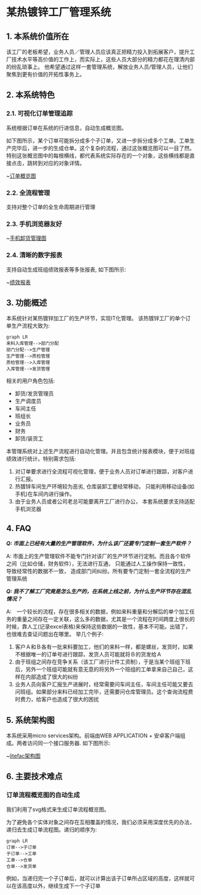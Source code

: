 # 某热镀锌工厂管理系统

## 1. 本系统价值所在

该工厂的老板希望，业务人员／管理人员应该真正把精力投入到拓展客户，提升工厂技术水平等高价值的工作上，而实际上，这些人员大部分的精力都花在理清内部的纷乱琐事上。 他希望通过这样一套管理系统，解放业务人员/管理人员，让他们聚焦到更有价值的开拓性事务上。

## 2. 本系统特色

### 2.1. 可视化订单管理追踪　

系统根据订单在系统的行进信息，自动生成概览图。

如下图所示，某个订单可能拆分成多个子订单，又进一步拆分成多个工单。工单生产完毕后，进一步的生成仓单。这个复杂的流程，通过这张概览图可以一目了然。
特别这张概览图中的每根横线，都代表系统实际存在的一个对象，这些横线都是直接点击，跳转到对应的对象详情。

~[订单概览图](img/cases/1/order_bird_view.png) 

### 2.2. 全流程管理
支持对整个订单的全生命周期进行管理

### 2.3. 手机浏览器友好

~[手机卸货管理图](img/cases/1/use_phone.png)

### 2.4. 清晰的数字报表

 支持自动生成班组绩效报表等多张报表, 如下图所示:

~[绩效报表](img/cases/1/production_overview.png)


## 3. 功能概述

本系统针对某热镀锌加工厂的生产环节，实现IT化管理。
该热镀锌工厂的单个订单生产流程大致为:

```mermaid
graph LR
来料入库管理-->部门分配
部门分配-->生产管理
生产管理-->质检管理
质检管理-->入库管理
入库管理-->发货管理
```

  相关的用户角色包括:

  * 卸货/发货管理员
  * 生产调度员
  * 车间主任
  * 班组长
  * 业务员
  * 财务
  * 卸货/装货工
	

本管理系统对上述生产流程进行自动化管理。并且包含统计报表模块，便于对班组绩效进行统计。特别需求包括:
	
1. 对订单要求进行全流程可视化管理，便于业务人员对订单进行跟踪，对客户进行汇报。
2. 热镀锌车间生产环境较为恶劣, 仓库装卸工要经常移动， 只能利用移动设备(如手机)在车间内进行操作。
3. 由于业务人员或者公司老总可能要离开工厂进行办公， 本套系统要求支持适配手机浏览器

## 4. FAQ

***Q: 市面上已经有大量的生产管理软件，为什么该厂还要专门定制一套生产软件？***

A: 市面上的生产管理软件不能专门针对该厂的生产环节进行定制。而且各个软件之间（比如仓储，财务软件），无法进行互通， 只能通过人工操作保持一致性， 导致经常性的数据不一致， 造成部门间纠纷。所有要专门定制一套全流程的生产管理系统


***Q: 我不了解工厂究竟是怎么生产的，在系统上线之前，为什么生产环节存在混乱情况？***

A:　一个较长的流程，存在很多相关的数据，例如来料重量和分解后的单个加工任务的重量之间存在一定关联，这么多的数据，尤其是一个流程在时间跨度上很长的时候，靠人工(记录excel表格)来保持这些数据的一致性，基本不可能。出错了，也很难去查证问题出在哪里。
    举几个例子:
    
 1. 客户Ａ和Ｂ各有一批来料要加工，他们的来料一样，都是螺丝，发货时，如果不根据唯一的订单号进行跟踪，发货人员可能就将Ｂ的货发给Ａ
 2. 由于班组之间存在竞争关系（该工厂进行计件工资制），于是当某个班组下班后，另外一个班组可能就有意无意的将另外一个班组的工单拿来自己自己，这样在内部造成了很大的纠纷
 3. 业务人员向客户汇报生产进展时，经常需要问车间主任，车间主任可能又要去问班组。如果部分来料已经加工完毕，还需要问仓库管理员。这个查询流程费时费力，给客户也造成了很大的困扰

## 5. 系统架构图

本系统采用micro services架构。前端由WEB APPLICATION + 安卓客户端组成。两者访问同一个接口服务器. 如下图所示:

  ~[litefac架构图](img/cases/1/litefac-arch.png)

## 6. 主要技术难点

### 订单流程概览图的自动生成

我们利用了svg格式来生成订单流程概览图。

为了避免各个实体对象之间存在互相覆盖的情况，我们必须采用深度优先的办法，递归去生成订单流程图。递归的顺序为:

```mermaid
graph LR
订单-->子订单
子订单-->工单
工单-->仓单
仓单-->发货单
```

例如，当递归完一个子订单后，就可以计算出该子订单所占区域的高度，这样就可以在该高度以外，继续生成下一个子订单



